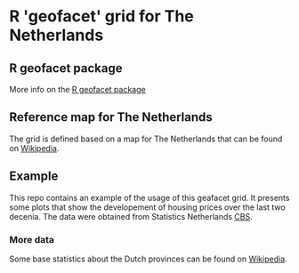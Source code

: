 # R 'geofacet' grid for The Netherlands

## R geofacet package

More info on the [R geofacet package](https://hafen.github.io/geofacet/)

## Reference map for The Netherlands

The grid is defined based on a map for The Netherlands that can be found on [Wikipedia](https://upload.wikimedia.org/wikipedia/commons/3/30/NederlandseProvinciesLarge.png).

## Example

This repo contains an example of the usage of this geafacet grid. It presents some plots that show the developement of housing prices over the last two decenia. The data were obtained from Statistics Netherlands [CBS](opendata.cbs.nl).

### More data

Some base statistics about the Dutch provinces can be found on [Wikipedia](https://nl.wikipedia.org/wiki/Provincies_van_Nederland).

